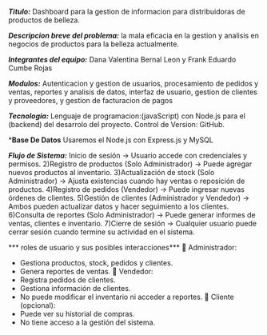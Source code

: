 ***Titulo:***
Dashboard para la gestion de informacion para distribuidoras de productos de belleza.

***Descripcion breve del problema:***
la mala eficacia en la gestion y analisis en negocios de productos para la belleza actualmente.

***Integrantes del equipo:***
Dana Valentina Bernal Leon y Frank Eduardo Cumbe Rojas

***Modulos:***
Autenticacion y gestion de usuarios, procesamiento de pedidos y ventas, reportes y analisis de datos, interfaz de usuario, gestion de clientes y proveedores, y gestion de facturacion de pagos

***Tecnologia:***
Lenguaje de programacion:(javaScript) con Node.js para el (backend) del desarrolo del proyecto.
Control de Version: GitHub.

***Base De Datos**
Usaremos el Node.js con Express.js y MySQL

 ***Flujo de Sistema:***
Inicio de sesión → Usuario accede con credenciales y permisos.
2)Registro de productos (Solo Administrador) → Puede agregar nuevos productos al inventario.
3)Actualización de stock (Solo Administrador) → Ajusta existencias cuando hay ventas o reposición de productos.
4)Registro de pedidos (Vendedor) → Puede ingresar nuevas órdenes de clientes.
5)Gestión de clientes (Administrador y Vendedor) → Ambos pueden actualizar datos y hacer seguimiento a los clientes.
6)Consulta de reportes (Solo Administrador) → Puede generar informes de ventas, clientes e inventario.
7)Cierre de sesión → Cualquier usuario puede cerrar sesión cuando termine su actividad en el sistema.

*** roles de usuario y sus posibles interacciones***
🔹 Administrador:
- Gestiona productos, stock, pedidos y clientes.
- Genera reportes de ventas.
🔹 Vendedor:
- Registra pedidos de clientes.
- Gestiona información de clientes.
- No puede modificar el inventario ni acceder a reportes.
🔹 Cliente (opcional):
- Puede ver su historial de compras.
- No tiene acceso a la gestión del sistema.
